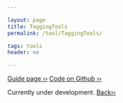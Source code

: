 ```yaml
---

layout: page
title: TaggingTools
permalink: /tool/TaggingTools/

tags: tools
header: no

---
```


[Guide page ››](/assets/htmldoc/html/guide/{{page.title}})
[Code on Github ››](https://github.com/mfroeling/QMRITools/blob/master/QMRITools/Kernel/TaggingTools.wl)

Currently under development. [Back››](/tool/)
